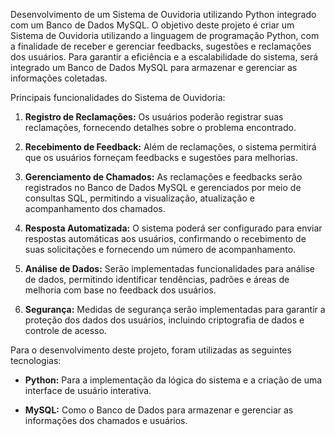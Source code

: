 Desenvolvimento de um Sistema de Ouvidoria utilizando Python integrado com um Banco de Dados MySQL.
O objetivo deste projeto é criar um Sistema de Ouvidoria utilizando a linguagem de programação Python, com a finalidade de receber e gerenciar feedbacks, sugestões e reclamações dos usuários. Para garantir a eficiência e a escalabilidade do sistema, será integrado um Banco de Dados MySQL para armazenar e gerenciar as informações coletadas.

Principais funcionalidades do Sistema de Ouvidoria:

1. **Registro de Reclamações:** Os usuários poderão registrar suas reclamações, fornecendo detalhes sobre o problema encontrado.

2. **Recebimento de Feedback:** Além de reclamações, o sistema permitirá que os usuários forneçam feedbacks e sugestões para melhorias.

3. **Gerenciamento de Chamados:** As reclamações e feedbacks serão registrados no Banco de Dados MySQL e gerenciados por meio de consultas SQL, permitindo a visualização, atualização e acompanhamento dos chamados.

4. **Resposta Automatizada:** O sistema poderá ser configurado para enviar respostas automáticas aos usuários, confirmando o recebimento de suas solicitações e fornecendo um número de acompanhamento.

5. **Análise de Dados:** Serão implementadas funcionalidades para análise de dados, permitindo identificar tendências, padrões e áreas de melhoria com base no feedback dos usuários.
   
6. **Segurança:** Medidas de segurança serão implementadas para garantir a proteção dos dados dos usuários, incluindo criptografia de dados e controle de acesso.

Para o desenvolvimento deste projeto, foram utilizadas as seguintes tecnologias:

- **Python:** Para a implementação da lógica do sistema e a criação de uma interface de usuário interativa.
  
- **MySQL:** Como o Banco de Dados para armazenar e gerenciar as informações dos chamados e usuários.
  
